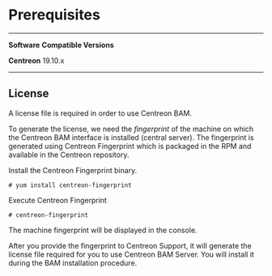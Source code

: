 Prerequisites
=============

  -------------- -------------------------
  **Software**   **Compatible Versions**

  **Centreon**   19.10.x
  -------------- -------------------------

License
-------

A license file is required in order to use Centreon BAM.

To generate the license, we need the *fingerprint* of the machine on
which the Centreon BAM interface is installed (central server). The
fingerprint is generated using Centreon Fingerprint which is packaged in
the RPM and available in the Centreon repository.

Install the Centreon Fingerprint binary.

    # yum install centreon-fingerprint

Execute Centreon Fingerprint

    # centreon-fingerprint

The machine fingerprint will be displayed in the console.

After you provide the fingerprint to Centreon Support, it will generate
the license file required for you to use Centreon BAM Server. You will
install it during the BAM installation procedure.
